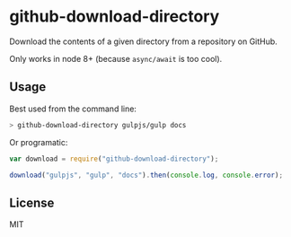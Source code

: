 # github-download-directory

Download the contents of a given directory from a repository on GitHub.

Only works in node 8+ (because `async/await` is too cool).

## Usage

Best used from the command line:

```bash
> github-download-directory gulpjs/gulp docs
```

Or programatic:

```js
var download = require("github-download-directory");

download("gulpjs", "gulp", "docs").then(console.log, console.error);
```

## License

MIT
